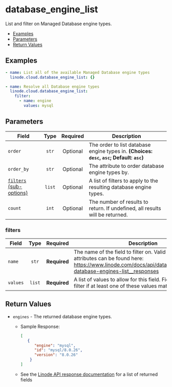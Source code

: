 # database_engine_list

List and filter on Managed Database engine types.

- [Examples](#examples)
- [Parameters](#parameters)
- [Return Values](#return-values)

## Examples

```yaml
- name: List all of the available Managed Database engine types
  linode.cloud.database_engine_list: {}
```

```yaml
- name: Resolve all Database engine types
  linode.cloud.database_engine_list:
    filter:
      - name: engine
        values: mysql
```


## Parameters

| Field     | Type | Required | Description                                                                  |
|-----------|------|----------|------------------------------------------------------------------------------|
| `order` | <center>`str`</center> | <center>Optional</center> | The order to list database engine types in.  **(Choices: `desc`, `asc`; Default: `asc`)** |
| `order_by` | <center>`str`</center> | <center>Optional</center> | The attribute to order database engine types by.   |
| [`filters` (sub-options)](#filters) | <center>`list`</center> | <center>Optional</center> | A list of filters to apply to the resulting database engine types.   |
| `count` | <center>`int`</center> | <center>Optional</center> | The number of results to return. If undefined, all results will be returned.   |

### filters

| Field     | Type | Required | Description                                                                  |
|-----------|------|----------|------------------------------------------------------------------------------|
| `name` | <center>`str`</center> | <center>**Required**</center> | The name of the field to filter on. Valid filterable attributes can be found here: https://www.linode.com/docs/api/databases/#managed-database-engines-list__responses   |
| `values` | <center>`list`</center> | <center>**Required**</center> | A list of values to allow for this field. Fields will pass this filter if at least one of these values matches.   |

## Return Values

- `engines` - The returned database engine types.

    - Sample Response:
        ```json
        [
           {
              "engine": "mysql",
              "id": "mysql/8.0.26",
              "version": "8.0.26"
            }
        ]
        ```
    - See the [Linode API response documentation](https://www.linode.com/docs/api/databases/#managed-database-engines-list__response-samples) for a list of returned fields


